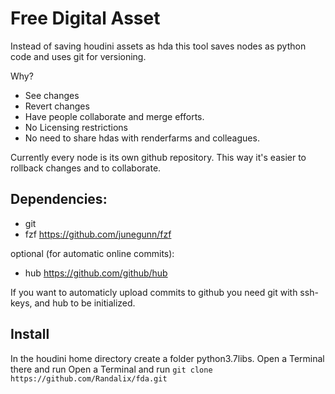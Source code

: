 # Free Digital Asset
Instead of saving houdini assets as hda this tool saves nodes as python code and uses git for versioning.

Why?
- See changes
- Revert changes
- Have people collaborate and merge efforts.
- No Licensing restrictions
- No need to share hdas with renderfarms and colleagues.

Currently every node is its own github repository. This way it's easier to rollback changes and to collaborate.


## Dependencies:
- git
- fzf https://github.com/junegunn/fzf

optional (for automatic online commits):
- hub https://github.com/github/hub

If you want to automaticly upload commits to github you need git with ssh-keys, and hub to be initialized.

## Install
In the houdini home directory create a folder python3.7libs. Open a Terminal there  and run Open a Terminal and run `git clone https://github.com/Randalix/fda.git`
